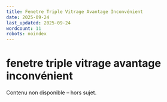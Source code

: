 ```yaml
---
title: Fenetre Triple Vitrage Avantage Inconvénient
date: 2025-09-24
last_updated: 2025-09-24
wordcount: 11
robots: noindex
---
```


# fenetre triple vitrage avantage inconvénient

Contenu non disponible – hors sujet.